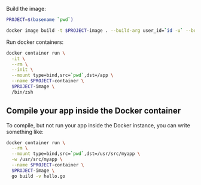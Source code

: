 Build the image:

```sh
PROJECT=$(basename `pwd`)
```
```sh
docker image build -t $PROJECT-image . --build-arg user_id=`id -u` --build-arg group_id=`id -g`
```

Run docker containers:

```sh
docker container run \
  -it \
  --rm \
  --init \
  --mount type=bind,src=`pwd`,dst=/app \
  --name $PROJECT-container \
  $PROJECT-image \
  /bin/zsh
```

## Compile your app inside the Docker container

To compile, but not run your app inside the Docker instance, you can write something like:

```sh
docker container run \
  --rm \
  --mount type=bind,src=`pwd`,dst=/usr/src/myapp \
  -w /usr/src/myapp \
  --name $PROJECT-container \
  $PROJECT-image \
  go build -v hello.go
```

